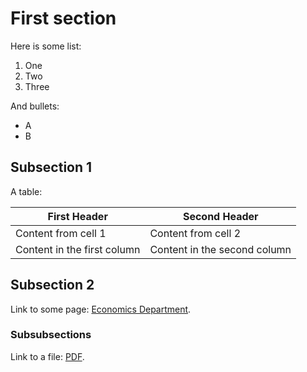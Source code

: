 # First section
Here is some list:
1. One
2. Two
3. Three

And bullets:
* A
* B
## Subsection 1 

A table:

First Header | Second Header
------------ | -------------
Content from cell 1 | Content from cell 2
Content in the first column | Content in the second column


## Subsection 2

Link to some page: [Economics Department](http://economia.uc3m.es).

### Subsubsections

Link to a file: [PDF](files/empty.pdf).
